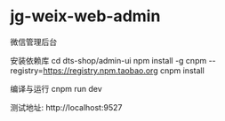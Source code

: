 # jg-weix-web-admin
微信管理后台

安装依赖库
 cd dts-shop/admin-ui
 npm install -g cnpm --registry=https://registry.npm.taobao.org
 cnpm install

编译与运行
cnpm run dev

测试地址:
http://localhost:9527
